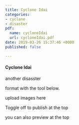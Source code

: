 ```yaml
---
title: Cyclone Idai
categories:
- cyclone
- disaster
pdf:
  name: cycloneIdai
  url: cycloneIdai.pdf
date: 2019-03-26 15:37:46 +0000
published: false

---
```

#### Cyclone Idai

another disasster

format with the tool below.

upload images here 

Toggle off to publish at the top

you can also preview at the top 